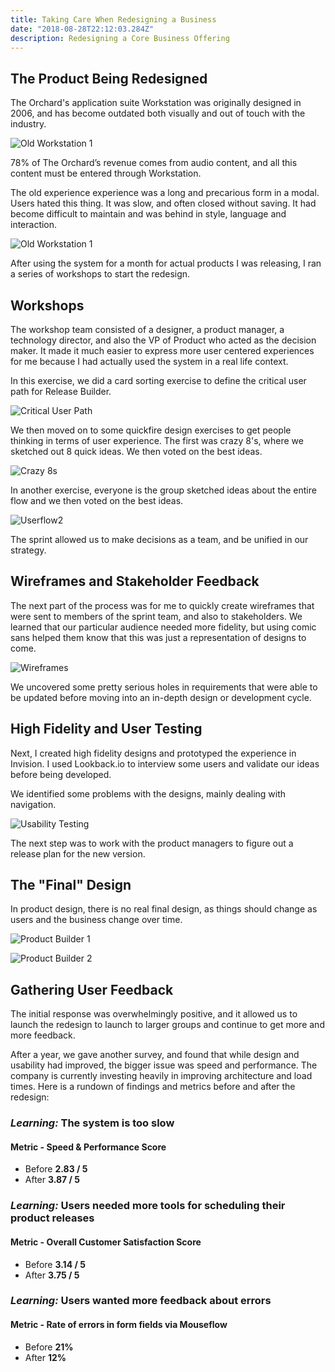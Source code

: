 ```yaml
---
title: Taking Care When Redesigning a Business
date: "2018-08-28T22:12:03.284Z"
description: Redesigning a Core Business Offering
---
```

## The Product Being Redesigned
The Orchard's application suite Workstation was originally designed in 2006, and has become outdated both visually and out of touch with the industry.

![Old Workstation 1](./before1.png)

78% of The Orchard’s revenue comes from audio content, and all this content must be entered through Workstation.

The old experience experience was a long and precarious form in a modal. Users hated this thing. It was slow, and often closed without saving. It had become difficult to maintain and was behind in style, language and interaction.

![Old Workstation 1](./before2.png)

After using the system for a month for actual products I was releasing, I ran a series of workshops to start the redesign.

## Workshops
The workshop team consisted of a designer, a product manager, a technology director, and also the VP of Product who acted as the decision maker. It made it much easier to express more user centered experiences for me because I had actually used the system in a real life context.

In this exercise, we did a card sorting exercise to define the critical user path for Release Builder.

![Critical User Path](./user-journey.png)

We then moved on to some quickfire design exercises to get people thinking in terms of user experience. The first was crazy 8's, where we sketched out 8 quick ideas. We then voted on the best ideas.

![Crazy 8s](./crazy8.jpg)

In another exercise, everyone is the group sketched ideas about the entire flow and we then voted on the best ideas.

![Userflow2](./userflow2.jpg)

The sprint allowed us to make decisions as a team, and be unified in our strategy.

## Wireframes and Stakeholder Feedback
The next part of the process was for me to quickly create wireframes that were sent to members of the sprint team, and also to stakeholders. We learned that our particular audience needed more fidelity, but using comic sans helped them know that this was just a representation of designs to come.

![Wireframes](./wireframe.png)

We uncovered some pretty serious holes in requirements that were able to be updated before moving into an in-depth design or development cycle.

## High Fidelity and User Testing
Next, I created high fidelity designs and prototyped the experience in Invision. I used Lookback.io to interview some users and validate our ideas before being developed.

We identified some problems with the designs, mainly dealing with navigation.

![Usability Testing](./user-research.png)

The next step was to work with the product managers to figure out a release plan for the new version.

## The "Final" Design
In product design, there is no real final design, as things should change as users and the business change over time.

![Product Builder 1](./product-builder1.jpg)

![Product Builder 2](./product-builder2.jpg)

## Gathering User Feedback
The initial response was overwhelmingly positive, and it allowed us to launch the redesign to launch to larger groups and continue to get more and more feedback.

After a year, we gave another survey, and found that while design and usability had improved, the bigger issue was speed and performance. The company is currently investing heavily in improving architecture and load times. Here is a rundown of findings and metrics before and after the redesign:

### _Learning:_ The system is too slow
#### Metric - Speed & Performance Score
- Before **2.83 / 5**
- After **3.87 / 5**

### _Learning:_ Users needed more tools for scheduling their product releases
#### Metric - Overall Customer Satisfaction Score
- Before **3.14 / 5**
- After **3.75 / 5**

### _Learning:_ Users wanted more feedback about errors
#### Metric - Rate of errors in form fields via Mouseflow
- Before **21%**
- After **12%**



<!-- **Italic Mountains** _Bookmarksgrove_

[Longe and Parole](http://google.com)

1.  So baboon this
2.  Mounted militant weasel gregariously admonishingly straightly hey
3.  Dear foresaw hungry and much some overhung
4.  Rash opossum less because less some amid besides yikes jeepers frenetic
    impassive fruitlessly shut


> The copy warned the Little Blind Text, that where it came from it would have
> been rewritten a thousand times and everything that was left from its origin
> would be the word "and" and the Little Blind Text should turn around and
> return to its own, safe country. -->
